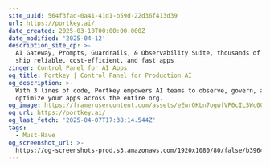 ```yaml
---
site_uuid: 564f3fad-0a41-41d1-b59d-22d36f413d39
url: https://portkey.ai/
date_created: 2025-03-10T00:00:00.000Z
date_modified: '2025-04-12'
description_site_cp: >-
  AI Gateway, Prompts, Guardrails, & Observability Suite, thousands of teams
  ship reliable, cost-efficient, and fast apps
zinger: Control Panel for AI Apps
og_title: Portkey | Control Panel for Production AI
og_description: >-
  With 3 lines of code, Portkey empowers AI teams to observe, govern, and
  optimize your apps across the entire org.
og_image: https://framerusercontent.com/assets/eEwrQKLn7ogwfVP0cIL5Wc00k.png
og_url: https://portkey.ai/
og_last_fetch: '2025-04-07T17:38:14.544Z'
tags:
  - Must-Have
og_screenshot_url: >-
  https://og-screenshots-prod.s3.amazonaws.com/1920x1080/80/false/b396437922bf3bd35da6376538b1ce16ee15c93c619783e0576ac9c552ad9461.jpeg
---
```



























































